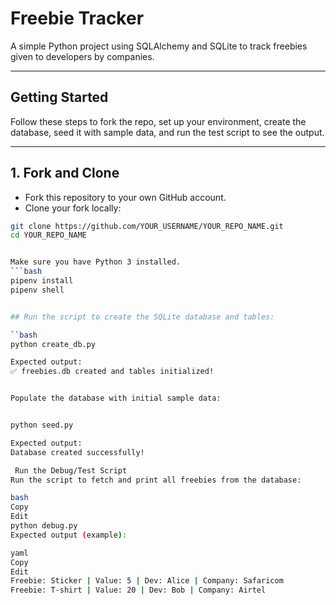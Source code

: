 # Freebie Tracker

A simple Python project using SQLAlchemy and SQLite to track freebies given to developers by companies.

---

## Getting Started

Follow these steps to fork the repo, set up your environment, create the database, seed it with sample data, and run the test script to see the output.

---

## 1. Fork and Clone

- Fork this repository to your own GitHub account.
- Clone your fork locally:

```bash
git clone https://github.com/YOUR_USERNAME/YOUR_REPO_NAME.git
cd YOUR_REPO_NAME


Make sure you have Python 3 installed.
```bash
pipenv install
pipenv shell


## Run the script to create the SQLite database and tables:

``bash
python create_db.py

Expected output:
✅ freebies.db created and tables initialized!


Populate the database with initial sample data:


python seed.py

Expected output:
Database created successfully!

 Run the Debug/Test Script
Run the script to fetch and print all freebies from the database:

bash
Copy
Edit
python debug.py
Expected output (example):

yaml
Copy
Edit
Freebie: Sticker | Value: 5 | Dev: Alice | Company: Safaricom  
Freebie: T-shirt | Value: 20 | Dev: Bob | Company: Airtel

